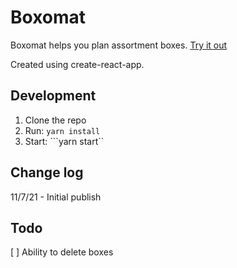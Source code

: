 # Boxomat
Boxomat helps you plan assortment boxes. [Try it out](https://electriccookie.github.io/about)

Created using create-react-app. 

## Development
1. Clone the repo
2. Run: ``yarn install``
3. Start: ```yarn start``

## Change log
11/7/21 - Initial publish

## Todo
[ ] Ability to delete boxes 
 